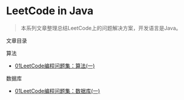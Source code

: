 # LeetCode in Java

>本系列文章整理总结LeetCode上的问题解决方案，开发语言是Java。

文章目录

算法

- [01LeetCode编程问题集：算法(一)](https://github.com/guoxiaoxing/leetcode/blob/master/doc/Algorithms/01LeetCode编程问题集：算法(一).md)

数据库

- [01LeetCode编程问题集：数据库(一)](https://github.com/guoxiaoxing/leetcode/blob/master/doc/database/01LeetCode编程问题集：数据库(一).md)